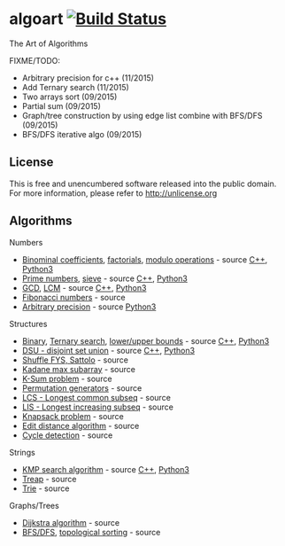 # algoart [![Build Status](https://travis-ci.org/AlgoArt/algoart.svg?branch=master)](https://travis-ci.org/AlgoArt/algoart)
The Art of Algorithms

FIXME/TODO:
- Arbitrary precision for c++ (11/2015)
- Add Ternary search (11/2015)
- Two arrays sort (09/2015)
- Partial sum (09/2015)
- Graph/tree construction by using edge list combine with BFS/DFS (09/2015)
- BFS/DFS iterative algo (09/2015)

## License
This is free and unencumbered software released into the public domain. For more information, please refer to http://unlicense.org

## Algorithms

Numbers
- [Binominal coefficients](https://en.wikipedia.org/wiki/Binomial_coefficient), [factorials](https://en.wikipedia.org/wiki/Factorial), [modulo operations](https://en.wikipedia.org/wiki/Modular_arithmetic) - source [C++](binominals.cc), [Python3](binominals.py)
- [Prime numbers](https://en.wikipedia.org/wiki/Prime_number), [sieve](https://en.wikipedia.org/wiki/Sieve_of_Eratosthenes) - source [C++](primes.cc), [Python3](primes.py)
- [GCD](https://en.wikipedia.org/wiki/Greatest_common_divisor), [LCM](https://en.wikipedia.org/wiki/Least_common_multiple) - source [C++](gcd.cc), [Python3](gcd.py)
- [Fibonacci numbers](https://en.wikipedia.org/wiki/Fibonacci_number) - source
- [Arbitrary precision](https://en.wikipedia.org/wiki/Arbitrary-precision_arithmetic) - source [Python3](precision.py)

Structures
- [Binary](https://en.wikipedia.org/wiki/Binary_search_algorithm), [Ternary search](https://en.wikipedia.org/wiki/Ternary_search), [lower/upper bounds](https://en.wikipedia.org/wiki/Upper_and_lower_bounds) - source [C++](binary_search.cc), [Python3](binary_search.py)
- [DSU - disjoint set union](https://en.wikipedia.org/wiki/Disjoint-set_data_structure) - source [C++](disjoint_set.cc), [Python3](disjoint_set.py)
- [Shuffle FYS, Sattolo](https://en.wikipedia.org/wiki/Fisher%E2%80%93Yates_shuffle) - source
- [Kadane max subarray](https://en.wikipedia.org/wiki/Maximum_subarray_problem) - source
- [K-Sum problem](https://en.wikipedia.org/wiki/3SUM) - source
- [Permutation generators](https://en.wikipedia.org/wiki/Permutation) - source
- [LCS - Longest common subseq](https://en.wikipedia.org/wiki/Longest_common_subsequence_problem) - source
- [LIS - Longest increasing subseq](https://en.wikipedia.org/wiki/Longest_increasing_subsequence) - source
- [Knapsack problem](https://en.wikipedia.org/wiki/Knapsack_problem) - source
- [Edit distance algorithm](https://en.wikipedia.org/wiki/Edit_distance) - source
- [Cycle detection](https://en.wikipedia.org/wiki/Cycle_detection) - source

Strings
- [KMP search algorithm](https://en.wikipedia.org/wiki/Knuth%E2%80%93Morris%E2%80%93Pratt_algorithm) - source [C++](kmp.cc), [Python3](kmp.py)
- [Treap](https://en.wikipedia.org/wiki/Treap) - source
- [Trie](https://en.wikipedia.org/wiki/Trie) - source

Graphs/Trees
- [Dijkstra algorithm](https://en.wikipedia.org/wiki/Dijkstra's_algorithm) - source
- [BFS/DFS](https://en.wikipedia.org/wiki/Breadth-first_search), [topological sorting](https://en.wikipedia.org/wiki/Topological_sorting) - source

